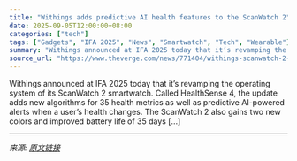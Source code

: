 ```yaml
---
title: "Withings adds predictive AI health features to the ScanWatch 2"
date: 2025-09-05T12:00:00+08:00
categories: ["tech"]
tags: ["Gadgets", "IFA 2025", "News", "Smartwatch", "Tech", "Wearable"]
summary: "Withings announced at IFA 2025 today that it’s revamping the operating system of its ScanWatch 2 smartwatch. Called HealthSense 4, the update adds new algorithms for 35 health metrics as well as predi"
source_url: "https://www.theverge.com/news/771404/withings-scanwatch-2-ai-healthsense-4-ifa"
---
```


Withings announced at IFA 2025 today that it’s revamping the operating system of its ScanWatch 2 smartwatch. Called HealthSense 4, the update adds new algorithms for 35 health metrics as well as predictive AI-powered alerts when a user’s health changes. The ScanWatch 2 also gains two new colors and improved battery life of 35 days [&#8230;]

---

*来源: [原文链接](https://www.theverge.com/news/771404/withings-scanwatch-2-ai-healthsense-4-ifa)*
